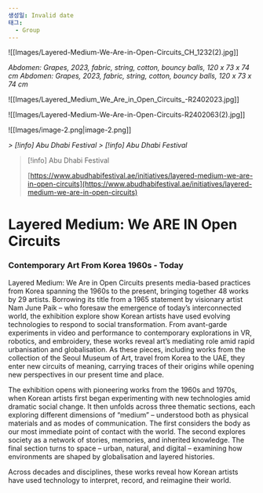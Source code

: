 ```yaml
---
생성일: Invalid date
태그:
  - Group
---
```

![[Images/Layered-Medium-We-Are-in-Open-Circuits_CH_1232(2).jpg]]

*Abdomen: Grapes, 2023, fabric, string, cotton, bouncy balls, 120 x 73 x 74 cm*
*Abdomen: Grapes, 2023, fabric, string, cotton, bouncy balls, 120 x 73 x 74 cm*


![[Images/Layered_Medium_We_Are_in_Open_Circuits_-R2402023.jpg]]


![[Images/Layered-Medium-We-Are-in-Open-Circuits-R2402063(2).jpg]]


![[Images/image-2.png|image-2.png]]

*> [!info] Abu Dhabi Festival*
*> [!info] Abu Dhabi Festival*
> [!info] Abu Dhabi Festival  
>  
> [https://www.abudhabifestival.ae/initiatives/layered-medium-we-are-in-open-circuits](https://www.abudhabifestival.ae/initiatives/layered-medium-we-are-in-open-circuits)  

# **Layered Medium: We ARE IN Open Circuits**

### Contemporary Art From Korea 1960s - Today

  

Layered Medium: We Are in Open Circuits presents media-based practices from Korea spanning the 1960s to the present, bringing together 48 works by 29 artists. Borrowing its title from a 1965 statement by visionary artist Nam June Paik – who foresaw the emergence of today’s interconnected world, the exhibition explore show Korean artists have used evolving technologies to respond to social transformation. From avant-garde experiments in video and performance to contemporary explorations in VR, robotics, and embroidery, these works reveal art’s mediating role amid rapid urbanisation and globalisation. As these pieces, including works from the collection of the Seoul Museum of Art, travel from Korea to the UAE, they enter new circuits of meaning, carrying traces of their origins while opening new perspectives in our present time and place.

  

The exhibition opens with pioneering works from the 1960s and 1970s, when Korean artists first began experimenting with new technologies amid dramatic social change. It then unfolds across three thematic sections, each exploring different dimensions of “medium” – understood both as physical materials and as modes of communication. The first considers the body as our most immediate point of contact with the world. The second explores society as a network of stories, memories, and inherited knowledge. The final section turns to space – urban, natural, and digital – examining how environments are shaped by globalisation and layered histories.

  

Across decades and disciplines, these works reveal how Korean artists have used technology to interpret, record, and reimagine their world.